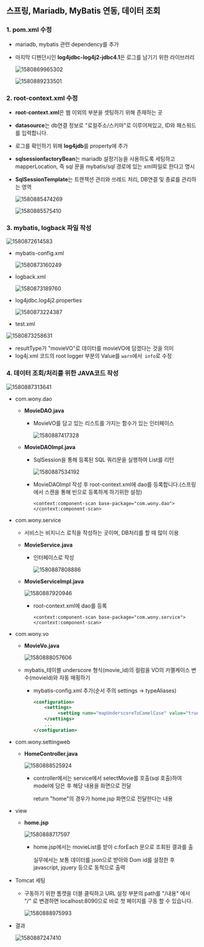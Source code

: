 ##  스프링, Mariadb, MyBatis 연동, 데이터 조회

### 1. pom.xml 수정

- mariadb, mybatis 관련 dependency를 추가
- 마지막 디펜던시인 **log4jdbc-log4j2-jdbc4.1**은 로그를 남기기 위한 라이브러리

  ![1580869965302](./images/3-1.PNG)

  ![1580889233501](./images/3-2.PNG)



### 2. root-context.xml 수정

- **root-context.xml**은 웹 이외의 부분을 셋팅하기 위해 존재하는 곳
- **datasource**는 db연결 정보로 "로컬주소/스키마"로 이루어져있고, ID와 패스워드를 입력합니다.
- 로그를 확인하기 위해 **log4jdb**를 property에 추가
- **sqlsessionfactoryBean**는 mariadb 설정기능을 사용하도록 세팅하고mapperLocation, 즉 sql 문을 mybatis/sql 경로에 있는 xml파일로 한다고 명시
- **SqlSessionTemplate**는 트랜잭션 관리와 쓰레드 처리, DB연결 및 종료를 관리하는 영역

  ![1580885474269](./images/3-9.PNG)

  ![1580885575410](./images/3-3.PNG)



### 3. mybatis, logback 파일 작성

![1580872614583](./images/3-4.PNG)

- mybatis-config.xml
  
  ![1580873160249](./images/3-5.PNG)
- logback.xml
  
  ![1580873189760](./images/3-6.PNG)
- log4jdbc.log4j2.properties 
  
  ![1580873224387](./images/3-7.PNG)
-  test.xml
  
  ![1580873258631](./images/3-8.PNG)
  
  - resultType가 "movieVO"로 데이터를 movieVO에 담겠다는 것을 의미
- log4j.xml 코드의 root logger 부분의 Value를 `warn`에서` info`로 수정



### 4. 데이터 조회/처리를 위한 JAVA코드 작성

![1580887313641](./images/3-11.PNG)

- com.wony.dao

  - **MovieDAO.java**

    * MovieVO를 담고 있는 리스트를 가지는 함수가 있는 인터페이스

      ![1580887417328](./images/3-12.PNG)

  - **MovieDAOImpl.java**

    * SqlSession을 통해 등록된 SQL 쿼리문을 실행하여 List를 리턴

      ![1580887534192](./images/3-13.PNG)

    * MovieDAOImpl 작성 후 root-context.xml에 dao를 등록합니다.(스프링에서 스캔을 통해 빈으로 등록하게 하기위한 설정)

      `<context:component-scan base-package="com.wony.dao"></context:component-scan>`

- com.wony.service

  * 서비스는 비지니스 로직을 작성하는 곳이며, DB처리를 할 때 많이 이용

  * **MovieService.java**

    * 인터페이스로 작성

      ![1580887808886](./images/3-14.PNG)

  * **MovieServiceImpl.java**

    ![1580887920946](./images/3-15.PNG)

    * root-context.xml에 dao를 등록

      `<context:component-scan base-package="com.wony.service"></context:component-scan>`

- com.wony.vo

  * **MovieVo.java**

    ![1580888057606](./images/3-16.PNG)

  * mybatis_테이블 underscore 형식(movie_Id)의 컬럼을 VO의 카멜케이스 변수(movieId)와 자동 매핑하기

    * mybatis-config.xml 추가(순서 주의 settings -> typeAliases)

      ```xml
      <configuration>
          <settings>
               <setting name="mapUnderscoreToCamelCase" value="true"/>
          </settings>
          ...
      </configuration>
      ```

- com.wony.settingweb

  * **HomeController.java**

    ![1580888525924](./images/3-17.PNG)

    * controller에서는 service에서 selectMovie를 호출(sql 호출)하여 model에 담은 후 해당 내용을 화면으로 전달

      return "home"의 경우가 home.jsp 화면으로 전달한다는 내용

- view

  * **home.jsp**

    ![1580888717597](./images/3-18.PNG)

    * home.jsp에서는 movieList를 받아 c:forEach 문으로 조회된 결과를 출

      실무에서는 보통 데이터를 json으로 받아와 Dom id를 설정한 후 javascript, jquery 등으로 동적으로 출력

- Tomcat 세팅

  - 구동하기 위한 톰캣을 더블 클릭하고 URL 설정 부분의 path를 "/내용" 에서 "/" 로 변경하면 localhost:8090으로 바로 첫 페이지를 구동 할 수 있습니다.

    ![1580888975993](./images/3-19.PNG)

- 결과

  ![1580887247410](./images/3-10.PNG)